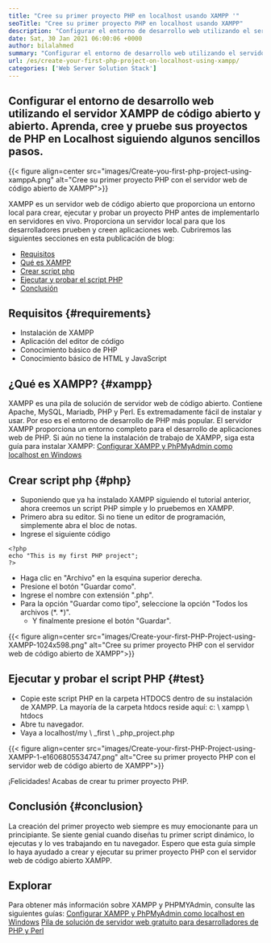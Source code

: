 ```yaml
---
title: "Cree su primer proyecto PHP en localhost usando XAMPP '" 
seoTitle: "Cree su primer proyecto PHP en localhost usando XAMPP" 
description: "Configurar el entorno de desarrollo web utilizando el servidor web de código abierto y abierto XAMPP. Cree y pruebe sus proyectos de PHP en Localhost siguiendo algunos sencillos pasos." 
date: Sat, 30 Jan 2021 06:00:06 +0000
author: bilalahmed
summary: "Configurar el entorno de desarrollo web utilizando el servidor XAMPP de código abierto y abierto. Aprenda, cree y pruebe sus proyectos de PHP en Localhost siguiendo algunos sencillos pasos." 
url: /es/create-your-first-php-project-on-localhost-using-xampp/
categories: ['Web Server Solution Stack']
---
```


## Configurar el entorno de desarrollo web utilizando el servidor XAMPP de código abierto y abierto. Aprenda, cree y pruebe sus proyectos de PHP en Localhost siguiendo algunos sencillos pasos.

{{< figure align=center src="images/Create-you-first-php-project-using-xamppA.png" alt="Cree su primer proyecto PHP con el servidor web de código abierto de XAMPP">}}

XAMPP es un servidor web de código abierto que proporciona un entorno local para crear, ejecutar y probar un proyecto PHP antes de implementarlo en servidores en vivo. Proporciona un servidor local para que los desarrolladores prueben y creen aplicaciones web. Cubriremos las siguientes secciones en esta publicación de blog:
  * [Requisitos][2]
  * [Qué es XAMPP][3]
  * [Crear script php][4]
  * [Ejecutar y probar el script PHP][5]
  * [Conclusión][6]

## Requisitos {#requirements}

  * Instalación de XAMPP
  * Aplicación del editor de código
  * Conocimiento básico de PHP
  * Conocimiento básico de HTML y JavaScript

## ¿Qué es XAMPP? {#xampp}

XAMPP es una pila de solución de servidor web de código abierto. Contiene Apache, MySQL, Mariadb, PHP y Perl. Es extremadamente fácil de instalar y usar. Por eso es el entorno de desarrollo de PHP más popular. El servidor XAMPP proporciona un entorno completo para el desarrollo de aplicaciones web de PHP. Si aún no tiene la instalación de trabajo de XAMPP, siga esta guía para instalar XAMPP:
[Configurar XAMPP y PhPMyAdmin como localhost en Windows][7]

## Crear script php {#php}

  * Suponiendo que ya ha instalado XAMPP siguiendo el tutorial anterior, ahora creemos un script PHP simple y lo pruebemos en XAMPP.
  * Primero abra su editor. Si no tiene un editor de programación, simplemente abra el bloc de notas.
  * Ingrese el siguiente código
```
<?php
echo "This is my first PHP project";
?>
```
  * Haga clic en "Archivo" en la esquina superior derecha.
  * Presione el botón "Guardar como".
  * Ingrese el nombre con extensión ".php".
* Para la opción "Guardar como tipo", seleccione la opción "Todos los archivos (\*. \*)".
  * Y finalmente presione el botón "Guardar".

{{< figure align=center src="images/Create-your-first-PHP-Project-using-XAMPP-1024x598.png" alt="Cree su primer proyecto PHP con el servidor web de código abierto de XAMPP">}}


## Ejecutar y probar el script PHP {#test}

  * Copie este script PHP en la carpeta HTDOCS dentro de su instalación de XAMPP. La mayoría de la carpeta htdocs reside aquí: c: \ xampp \ htdocs
  * Abre tu navegador.
  * Vaya a localhost/my \ _first \ _php_project.php

{{< figure align=center src="images/Create-your-first-PHP-Project-using-XAMPP-1-e1606805534747.png" alt="Cree su primer proyecto PHP con el servidor web de código abierto de XAMPP">}}

¡Felicidades! Acabas de crear tu primer proyecto PHP.

## Conclusión {#conclusion}

La creación del primer proyecto web siempre es muy emocionante para un principiante. Se siente genial cuando diseñas tu primer script dinámico, lo ejecutas y lo ves trabajando en tu navegador. Espero que esta guía simple lo haya ayudado a crear y ejecutar su primer proyecto PHP con el servidor web de código abierto XAMPP.

## Explorar
Para obtener más información sobre XAMPP y PHPMYAdmin, consulte las siguientes guías:
[Configurar XAMPP y PhPMyAdmin como localhost en Windows][7]
[Pila de solución de servidor web gratuito para desarrolladores de PHP y Perl][1]



[1]: https://products.containerize.com/solution-stack/xampp
[2]: #requirements
[3]: #xampp
[4]: #php
[5]: #test
[6]: #conclusion
[7]: https://blog.containerize.com/database-management-software/how-to-setup-xampp-and-phpmyadmin-as-localhost-on-windows/
